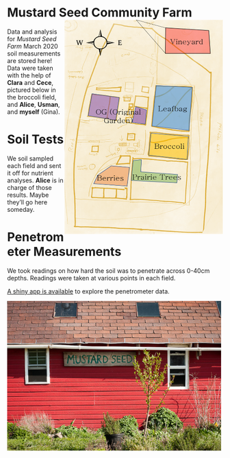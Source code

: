 
# Mustard Seed Community Farm <img align="right" width="370" height="500" src="pics/field-map-labelled.png">

Data and analysis for *Mustard Seed Farm* March 2020 soil measurements
are stored here\! Data were taken with the help of **Clara** and
**Cece**, pictured below in the broccoli field, and **Alice**,
**Usman**, and **myself** (Gina).

# Soil Tests

We soil sampled each field and sent it off for nutrient analyses.
**Alice** is in charge of those results. Maybe they’ll go here someday.

# Penetrometer Measurements

We took readings on how hard the soil was to penetrate across 0-40cm
depths. Readings were taken at various points in each field.

[A shiny app is
available](https://vanichols.shinyapps.io/MustardSeedPenetrometer/) to
explore the penetrometer data.

<img align="left" width="500" height="350" src="pics/mustardseed.PNG">
